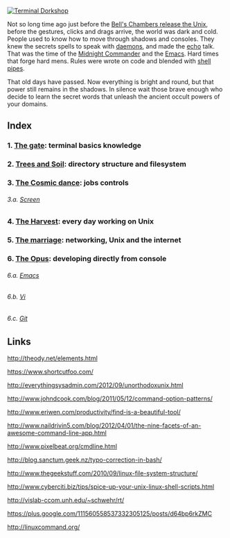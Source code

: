 [![Terminal Dorkshop](https://raw.github.com/patriciogonzalezvivo/Shell-Initiation/master/images/terminal01.png)](http://patriciogonzalezvivo.com/)

Not so long time ago just before the [Bell's Chambers release the Unix](http://www.youtube.com/watch?v=tc4ROCJYbm0), before the gestures, clicks and drags arrive, the world was dark and cold. People used to know how to move through shadows and consoles. They knew the secrets spells to speak with [daemons](http://en.wikipedia.org/wiki/Daemon_computing), and made the [echo](http://en.wikipedia.org/wiki/Echo_command) talk. That was the time of the [Midnight Commander](http://en.wikipedia.org/wiki/Midnight_Commander) and the [Emacs](http://en.wikipedia.org/wiki/Emacs). Hard times that forge hard mens. Rules were wrote on code and blended with [shell pipes](http://www.dsj.net/compedge/shellbasics1.html).

That old days have passed. Now everything is bright and round, but that power still remains in the shadows. In silence wait those brave enough who decide to learn the secret words that unleash the ancient occult powers of your domains.

## Index

### 1. [The gate](https://github.com/patriciogonzalezvivo/Shell-Initiation/blob/master/chap01.md): terminal basics knowledge

### 2. [Trees and Soil](https://github.com/patriciogonzalezvivo/Shell-Initiation/blob/master/chap02.md): directory structure and filesystem

### 3. [The Cosmic dance](https://github.com/patriciogonzalezvivo/Shell-Initiation/blob/master/chap03.md): jobs controls

###### 3.a. [Screen](https://github.com/patriciogonzalezvivo/Shell-Initiation/blob/master/chap03a.md)

### 4. [The Harvest](https://github.com/patriciogonzalezvivo/Shell-Initiation/blob/master/chap04.md): every day working on Unix

### 5. [The marriage](https://github.com/patriciogonzalezvivo/Shell-Initiation/blob/master/chap05.md): networking, Unix and the internet

###	6. [The Opus](https://github.com/patriciogonzalezvivo/Shell-Initiation/blob/master/chap05.md): developing directly from console

###### 6.a. [Emacs](https://github.com/patriciogonzalezvivo/Shell-Initiation/blob/master/chap06a.md)

###### 6.b. [Vi](https://github.com/patriciogonzalezvivo/Shell-Initiation/blob/master/chap06b.md)

###### 6.c. [Git](https://github.com/patriciogonzalezvivo/Shell-Initiation/blob/master/chap06c.md)

## Links

http://theody.net/elements.html

https://www.shortcutfoo.com/

http://everythingsysadmin.com/2012/09/unorthodoxunix.html

http://www.johndcook.com/blog/2011/05/12/command-option-patterns/

http://www.eriwen.com/productivity/find-is-a-beautiful-tool/

http://www.naildrivin5.com/blog/2012/04/01/the-nine-facets-of-an-awesome-command-line-app.html

http://www.pixelbeat.org/cmdline.html

http://blog.sanctum.geek.nz/typo-correction-in-bash/

http://www.thegeekstuff.com/2010/09/linux-file-system-structure/

http://www.cyberciti.biz/tips/spice-up-your-unix-linux-shell-scripts.html

http://vislab-ccom.unh.edu/~schwehr/rt/

https://plus.google.com/111560558537332305125/posts/d64bp6rkZMC

http://linuxcommand.org/
